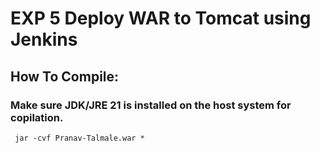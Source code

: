 # EXP 5 Deploy WAR to Tomcat using Jenkins

## How To Compile:
### Make sure JDK/JRE 21 is installed on the host system for copilation.
```
 jar -cvf Pranav-Talmale.war *
```